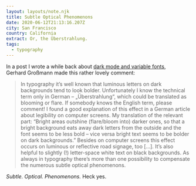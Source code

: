 ```yaml
---
layout: layouts/note.njk
title: Subtle Optical Phenomenons
date: 2020-06-12T21:13:16.207Z
city: San Francisco
country: California
extract: Or, the Überstrahlung.
tags:
  - typography
---
```


In a post I wrote a while back about [dark mode and variable fonts](https://css-tricks.com/dark-mode-and-variable-fonts/), Gerhard Großmann made this rather lovely comment:

> In typography it’s well known that luminous letters on dark backgrounds tend to look bolder. Unfortunately I know the technical term only in German – „Überstrahlung“, which could be translated as blooming or flare. If somebody knows the English term, please comment! I found a good explanation of this effect in a German article about legibility on computer screens. My translation of the relevant part: “Bright areas outshine (flare/bloom into) darker ones, so that a bright background eats away dark letters from the outside and the font seems to be less bold – vice versa bright text seems to be bolder on dark backgrounds.” Besides on computer screens this effect occurs on luminous or reflective road signage, too \[...]. It’s also helpful to slightly (!) letter-space white text on black backgrounds. As always in typography there’s more than one possibility to compensate the numerous subtle optical phenomenons.

_Subtle. Optical. Phenomenons._ Heck yes.
